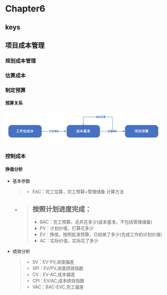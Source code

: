 <!--
 * @Author: your name
 * @Date: 2020-09-22 09:19:41
 * @LastEditTime: 2020-09-30 11:33:26
 * @LastEditors: Please set LastEditors
 * @Description: In User Settings Edit
 * @FilePath: \PMP\知识点\Chapter6\index.md
-->

# Chapter6

## keys

## 项目成本管理

### 规划成本管理

### 估算成本

### 制定预算

#### 预算关系

![预算](./预算关系.png)

### 控制成本

#### 挣值分析

- 基本参数

  > - EAC：完工估算，完工预算+管理储备
  >   计算方法

  - > ## 按照计划进度完成：
    >
    > - BAC：完工预算，总共花多少(成本基准，不包括管理储备)
    > - PV：计划价值，打算花多少
    > - EV：挣值，按照批准预算，已经做了多少(完成工作的计划价值)
    > - AC：实际价值，实际花了多少

- 绩效分析

  > - SV：EV-PV,进度偏差
  > - SPI：EV/PV,进度绩效指数
  > - CV：EV-AC,成本偏差
  > - CPI：EV/AC,成本绩效指数
  > - VAC：BAC-EVC,完工偏差
